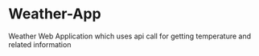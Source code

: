 # Weather-App
Weather Web Application which uses api call for getting temperature and related information
